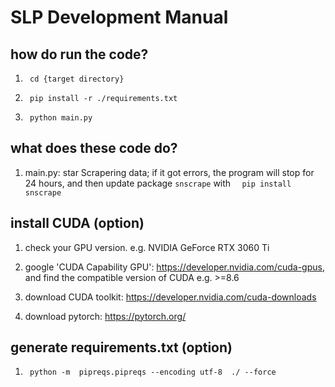 
# SLP Development Manual

## how do run the code?

1. ```  cd {target directory}   ```

2. ```  pip install -r ./requirements.txt   ```

3. ```  python main.py   ```

## what does these code do?

1. main.py: star Scrapering data; if it got errors, the program will stop for 24 hours, and then update package ```snscrape``` with ```  pip install snscrape```

## install CUDA (option)

1. check your GPU version. e.g. NVIDIA GeForce RTX 3060 Ti

2. google 'CUDA Capability GPU': https://developer.nvidia.com/cuda-gpus, and find the compatible version of CUDA e.g. >=8.6

3. download CUDA toolkit: https://developer.nvidia.com/cuda-downloads

4. download pytorch: https://pytorch.org/

## generate requirements.txt (option)

1. ```  python -m  pipreqs.pipreqs --encoding utf-8  ./ --force ```

